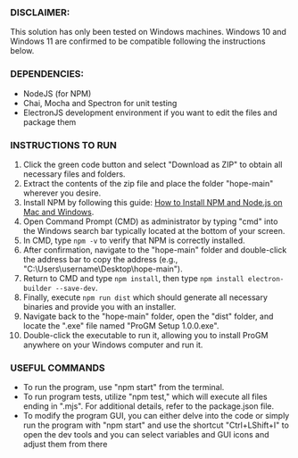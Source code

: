 ### DISCLAIMER: 
This solution has only been tested on Windows machines. Windows 10 and Windows 11 are confirmed to be compatible following the instructions below.

### DEPENDENCIES:
- NodeJS (for NPM)
- Chai, Mocha and Spectron for unit testing
- ElectronJS development environment if you want to edit the files and package them

### INSTRUCTIONS TO RUN
1. Click the green code button and select "Download as ZIP" to obtain all necessary files and folders.
2. Extract the contents of the zip file and place the folder "hope-main" wherever you desire.
3. Install NPM by following this guide: [How to Install NPM and Node.js on Mac and Windows](https://positiwise.com/blog/how-to-install-npm-and-node-js-on-mac-and-windows).
4. Open Command Prompt (CMD) as administrator by typing "cmd" into the Windows search bar typically located at the bottom of your screen.
5. In CMD, type `npm -v` to verify that NPM is correctly installed.
6. After confirmation, navigate to the "hope-main" folder and double-click the address bar to copy the address (e.g., "C:\Users\username\Desktop\hope-main").
7. Return to CMD and type `npm install`, then type `npm install electron-builder --save-dev`.
8. Finally, execute `npm run dist` which should generate all necessary binaries and provide you with an installer.
9. Navigate back to the "hope-main" folder, open the "dist" folder, and locate the ".exe" file named "ProGM Setup 1.0.0.exe".
10. Double-click the executable to run it, allowing you to install ProGM anywhere on your Windows computer and run it.

### USEFUL COMMANDS
- To run the program, use "npm start" from the terminal.
- To run program tests, utilize "npm test," which will execute all files ending in ".mjs". For additional details, refer to the package.json file.
- To modify the program GUI, you can either delve into the code or simply run the program with "npm start" and use the shortcut "Ctrl+LShift+I" to open the dev tools
  and you can select variables and GUI icons and adjust them from there
